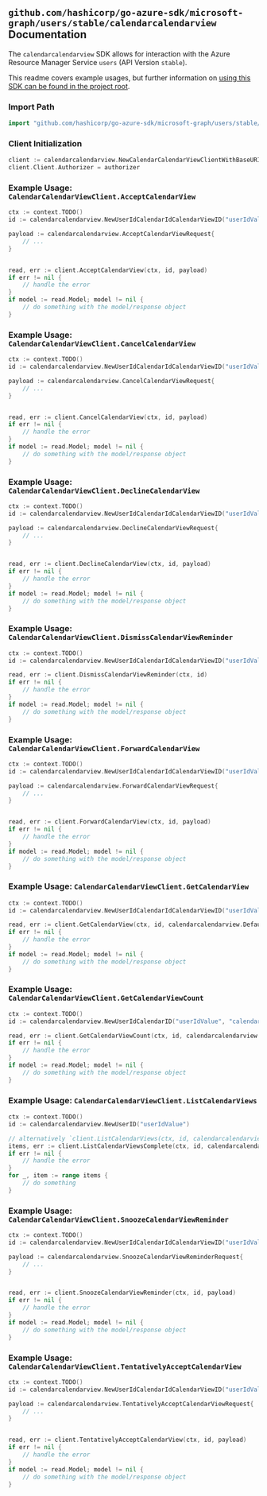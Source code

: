
## `github.com/hashicorp/go-azure-sdk/microsoft-graph/users/stable/calendarcalendarview` Documentation

The `calendarcalendarview` SDK allows for interaction with the Azure Resource Manager Service `users` (API Version `stable`).

This readme covers example usages, but further information on [using this SDK can be found in the project root](https://github.com/hashicorp/go-azure-sdk/tree/main/docs).

### Import Path

```go
import "github.com/hashicorp/go-azure-sdk/microsoft-graph/users/stable/calendarcalendarview"
```


### Client Initialization

```go
client := calendarcalendarview.NewCalendarCalendarViewClientWithBaseURI("https://management.azure.com")
client.Client.Authorizer = authorizer
```


### Example Usage: `CalendarCalendarViewClient.AcceptCalendarView`

```go
ctx := context.TODO()
id := calendarcalendarview.NewUserIdCalendarIdCalendarViewID("userIdValue", "calendarIdValue", "eventIdValue")

payload := calendarcalendarview.AcceptCalendarViewRequest{
	// ...
}


read, err := client.AcceptCalendarView(ctx, id, payload)
if err != nil {
	// handle the error
}
if model := read.Model; model != nil {
	// do something with the model/response object
}
```


### Example Usage: `CalendarCalendarViewClient.CancelCalendarView`

```go
ctx := context.TODO()
id := calendarcalendarview.NewUserIdCalendarIdCalendarViewID("userIdValue", "calendarIdValue", "eventIdValue")

payload := calendarcalendarview.CancelCalendarViewRequest{
	// ...
}


read, err := client.CancelCalendarView(ctx, id, payload)
if err != nil {
	// handle the error
}
if model := read.Model; model != nil {
	// do something with the model/response object
}
```


### Example Usage: `CalendarCalendarViewClient.DeclineCalendarView`

```go
ctx := context.TODO()
id := calendarcalendarview.NewUserIdCalendarIdCalendarViewID("userIdValue", "calendarIdValue", "eventIdValue")

payload := calendarcalendarview.DeclineCalendarViewRequest{
	// ...
}


read, err := client.DeclineCalendarView(ctx, id, payload)
if err != nil {
	// handle the error
}
if model := read.Model; model != nil {
	// do something with the model/response object
}
```


### Example Usage: `CalendarCalendarViewClient.DismissCalendarViewReminder`

```go
ctx := context.TODO()
id := calendarcalendarview.NewUserIdCalendarIdCalendarViewID("userIdValue", "calendarIdValue", "eventIdValue")

read, err := client.DismissCalendarViewReminder(ctx, id)
if err != nil {
	// handle the error
}
if model := read.Model; model != nil {
	// do something with the model/response object
}
```


### Example Usage: `CalendarCalendarViewClient.ForwardCalendarView`

```go
ctx := context.TODO()
id := calendarcalendarview.NewUserIdCalendarIdCalendarViewID("userIdValue", "calendarIdValue", "eventIdValue")

payload := calendarcalendarview.ForwardCalendarViewRequest{
	// ...
}


read, err := client.ForwardCalendarView(ctx, id, payload)
if err != nil {
	// handle the error
}
if model := read.Model; model != nil {
	// do something with the model/response object
}
```


### Example Usage: `CalendarCalendarViewClient.GetCalendarView`

```go
ctx := context.TODO()
id := calendarcalendarview.NewUserIdCalendarIdCalendarViewID("userIdValue", "calendarIdValue", "eventIdValue")

read, err := client.GetCalendarView(ctx, id, calendarcalendarview.DefaultGetCalendarViewOperationOptions())
if err != nil {
	// handle the error
}
if model := read.Model; model != nil {
	// do something with the model/response object
}
```


### Example Usage: `CalendarCalendarViewClient.GetCalendarViewCount`

```go
ctx := context.TODO()
id := calendarcalendarview.NewUserIdCalendarID("userIdValue", "calendarIdValue")

read, err := client.GetCalendarViewCount(ctx, id, calendarcalendarview.DefaultGetCalendarViewCountOperationOptions())
if err != nil {
	// handle the error
}
if model := read.Model; model != nil {
	// do something with the model/response object
}
```


### Example Usage: `CalendarCalendarViewClient.ListCalendarViews`

```go
ctx := context.TODO()
id := calendarcalendarview.NewUserID("userIdValue")

// alternatively `client.ListCalendarViews(ctx, id, calendarcalendarview.DefaultListCalendarViewsOperationOptions())` can be used to do batched pagination
items, err := client.ListCalendarViewsComplete(ctx, id, calendarcalendarview.DefaultListCalendarViewsOperationOptions())
if err != nil {
	// handle the error
}
for _, item := range items {
	// do something
}
```


### Example Usage: `CalendarCalendarViewClient.SnoozeCalendarViewReminder`

```go
ctx := context.TODO()
id := calendarcalendarview.NewUserIdCalendarIdCalendarViewID("userIdValue", "calendarIdValue", "eventIdValue")

payload := calendarcalendarview.SnoozeCalendarViewReminderRequest{
	// ...
}


read, err := client.SnoozeCalendarViewReminder(ctx, id, payload)
if err != nil {
	// handle the error
}
if model := read.Model; model != nil {
	// do something with the model/response object
}
```


### Example Usage: `CalendarCalendarViewClient.TentativelyAcceptCalendarView`

```go
ctx := context.TODO()
id := calendarcalendarview.NewUserIdCalendarIdCalendarViewID("userIdValue", "calendarIdValue", "eventIdValue")

payload := calendarcalendarview.TentativelyAcceptCalendarViewRequest{
	// ...
}


read, err := client.TentativelyAcceptCalendarView(ctx, id, payload)
if err != nil {
	// handle the error
}
if model := read.Model; model != nil {
	// do something with the model/response object
}
```
